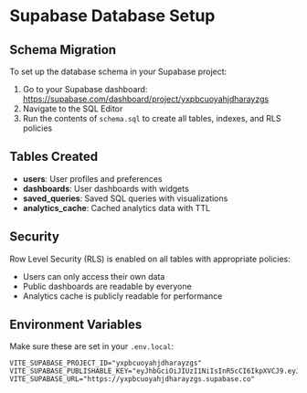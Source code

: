 # Supabase Database Setup

## Schema Migration

To set up the database schema in your Supabase project:

1. Go to your Supabase dashboard: https://supabase.com/dashboard/project/yxpbcuoyahjdharayzgs
2. Navigate to the SQL Editor
3. Run the contents of `schema.sql` to create all tables, indexes, and RLS policies

## Tables Created

- **users**: User profiles and preferences
- **dashboards**: User dashboards with widgets
- **saved_queries**: Saved SQL queries with visualizations
- **analytics_cache**: Cached analytics data with TTL

## Security

Row Level Security (RLS) is enabled on all tables with appropriate policies:
- Users can only access their own data
- Public dashboards are readable by everyone
- Analytics cache is publicly readable for performance

## Environment Variables

Make sure these are set in your `.env.local`:

```
VITE_SUPABASE_PROJECT_ID="yxpbcuoyahjdharayzgs"
VITE_SUPABASE_PUBLISHABLE_KEY="eyJhbGciOiJIUzI1NiIsInR5cCI6IkpXVCJ9.eyJpc3MiOiJzdXBhYmFzZSIsInJlZiI6Inl4cGJjdW95YWhqZGhhcmF5emdzIiwicm9sZSI6ImFub24iLCJpYXQiOjE3NTU5Njc2NzIsImV4cCI6MjA3MTU0MzY3Mn0.sH4CrEtGEnfO1ns9k6Ppt24kRG398HHznVgkX9EGlQs"
VITE_SUPABASE_URL="https://yxpbcuoyahjdharayzgs.supabase.co"
```
